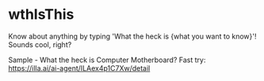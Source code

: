 # wthIsThis
Know about anything by typing 'What the heck is {what you want to know}'! Sounds cool, right?

Sample - What the heck is Computer Motherboard? 
Fast try: https://illa.ai/ai-agent/ILAex4p1C7Xw/detail
